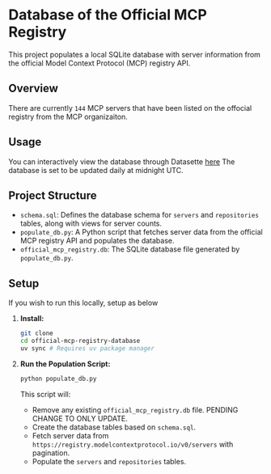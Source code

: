 # Database of the Official MCP Registry

This project populates a local SQLite database with server information from the official Model Context Protocol (MCP) registry API.

## Overview

There are currently `144` MCP servers that have been listed on the offocial registry from the MCP organizaiton.

## Usage

You can interactively view the database through Datasette [here](https://lite.datasette.io/?url=https%3A%2F%2Fraw.githubusercontent.com%2Frosmur%2Fofficial-mcp-registry-database%2Fmain%2Fofficial_mcp_registry.db#/official_mcp_registry/servers)
The database is set to be updated daily at midnight UTC.

## Project Structure

- `schema.sql`: Defines the database schema for `servers` and `repositories` tables, along with views for server counts.
- `populate_db.py`: A Python script that fetches server data from the official MCP registry API and populates the database.
- `official_mcp_registry.db`: The SQLite database file generated by `populate_db.py`.

## Setup

If you wish to run this locally, setup as below

1. **Install:**

    ```bash
    git clone 
    cd official-mcp-registry-database
    uv sync # Requires uv package manager
    ```

2. **Run the Population Script:**

    ```bash
    python populate_db.py
    ```

    This script will:
    - Remove any existing `official_mcp_registry.db` file. PENDING CHANGE TO ONLY UPDATE.
    - Create the database tables based on `schema.sql`.
    - Fetch server data from `https://registry.modelcontextprotocol.io/v0/servers` with pagination.
    - Populate the `servers` and `repositories` tables.
